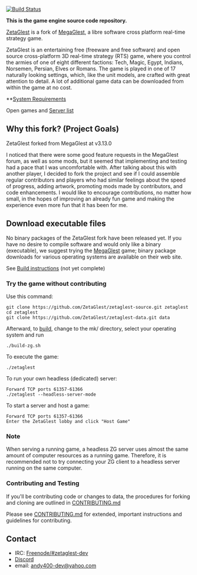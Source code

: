 [![Build Status](https://travis-ci.org/ZetaGlest/zetaglest-source.svg?branch=develop)](https://travis-ci.org/ZetaGlest/zetaglest-source)

**This is the game engine source code repository.**

[ZetaGlest](https://github.com/ZetaGlest) is a fork of [MegaGlest](http://megaglest.org/),
a libre software cross platform real-time strategy game.

ZetaGlest is an entertaining free (freeware and free software) and open
source cross-platform 3D real-time strategy (RTS) game, where you
control the armies of one of eight different factions: Tech, Magic,
Egypt, Indians, Norsemen, Persian, Elves or Romans. The game is played
in one of 17 naturally looking settings, which, like the unit models,
are crafted with great attention to detail. A lot of additional game
data can be downloaded from within the game at no cost.

**[System Requirements](https://github.com/ZetaGlest/zetaglest-source/blob/develop/system_requirements.txt)

Open games and [Server list](https://zetaglest.dreamhosters.com/)

## Why this fork? (Project Goals)

ZetaGlest forked from MegaGlest at v3.13.0

I noticed that there were some good feature requests in the MegaGlest
forum, as well as some mods, but it seemed that implementing and
testing had a pace that I was uncomfortable with. After talking about
this with another player, I decided to fork the project and see if I
could assemble regular contributors and players who had similar
feelings about the speed of progress, adding artwork, promoting mods
made by contributors, and code enhancements. I would like to encourage
contributions, no matter how small, in the hopes of improving an
already fun game and making the experience even more fun that it has
been for me.

## Download executable files

No binary packages of the ZetaGlest fork have been released yet. If you
have no desire to compile software and would only like a binary
(executable), we suggest trying the [MegaGlest](http://megaglest.org/)
game; binary package downloads for various operating systems are
available on their web site.

See [Build instructions](https://github.com/ZetaGlest/zetaglest-source/blob/develop/BUILD.md)
(not yet complete)

### Try the game without contributing

Use this command:

    git clone https://github.com/ZetaGlest/zetaglest-source.git zetaglest
    cd zetaglest
    git clone https://github.com/ZetaGlest/zetaglest-data.git data

Afterward, to
[build](https://github.com/ZetaGlest/zetaglest-source/blob/develop/BUILD.md),
change to the mk/ directory, select your operating system and run

    ./build-zg.sh

To execute the game:

    ./zetaglest

To run your own headless (dedicated) server:

    Forward TCP ports 61357-61366
    ./zetaglest --headless-server-mode

To start a server and host a game:

    Forward TCP ports 61357-61366
    Enter the ZetaGlest lobby and click "Host Game"

### Note

When serving a running game, a headless ZG server uses almost the
same amount of computer resources as a running game. Therefore, it is
recommended not to try connecting your ZG client to a headless server
running on the same computer.

### Contributing and Testing

If you'll be contributing code or changes to data, the procedures for
forking and cloning are outlined in [CONTRIBUTING.md](https://github.com/ZetaGlest/zetaglest-source/blob/develop/CONTRIBUTING.md)

Please see [CONTRIBUTING.md](https://github.com/ZetaGlest/zetaglest-source/blob/develop/CONTRIBUTING.md)
for extended, important instructions and guidelines for contributing.

## Contact

* IRC: [Freenode/#zetaglest-dev](http://webchat.freenode.net?channels=%23zetaglest-dev&uio=d4)
* [Discord](https://discord.gg/WaAaXS7)
* email: andy400-dev@yahoo.com
